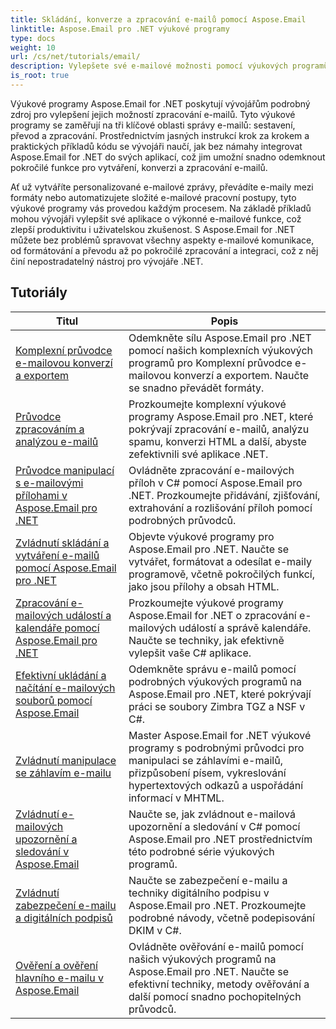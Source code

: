 ```yaml
---
title: Skládání, konverze a zpracování e-mailů pomocí Aspose.Email
linktitle: Aspose.Email pro .NET výukové programy
type: docs
weight: 10
url: /cs/net/tutorials/email/
description: Vylepšete své e-mailové možnosti pomocí výukových programů Aspose.Email pro .NET. Naučte se vytvářet, převádět a zpracovávat e-maily pro pokročilou správu e-mailů.
is_root: true
---
```


Výukové programy Aspose.Email for .NET poskytují vývojářům podrobný zdroj pro vylepšení jejich možností zpracování e-mailů. Tyto výukové programy se zaměřují na tři klíčové oblasti správy e-mailů: sestavení, převod a zpracování. Prostřednictvím jasných instrukcí krok za krokem a praktických příkladů kódu se vývojáři naučí, jak bez námahy integrovat Aspose.Email for .NET do svých aplikací, což jim umožní snadno odemknout pokročilé funkce pro vytváření, konverzi a zpracování e-mailů.

Ať už vytváříte personalizované e-mailové zprávy, převádíte e-maily mezi formáty nebo automatizujete složité e-mailové pracovní postupy, tyto výukové programy vás provedou každým procesem. Na základě příkladů mohou vývojáři vylepšit své aplikace o výkonné e-mailové funkce, což zlepší produktivitu i uživatelskou zkušenost. S Aspose.Email for .NET můžete bez problémů spravovat všechny aspekty e-mailové komunikace, od formátování a převodu až po pokročilé zpracování a integraci, což z něj činí nepostradatelný nástroj pro vývojáře .NET.

## Tutoriály
| Titul | Popis |
| --- | --- | 
| [Komplexní průvodce e-mailovou konverzí a exportem](./comprehensive-guide-to-email-conversion-and-export/) | Odemkněte sílu Aspose.Email pro .NET pomocí našich komplexních výukových programů pro Komplexní průvodce e-mailovou konverzí a exportem. Naučte se snadno převádět formáty. |
| [Průvodce zpracováním a analýzou e-mailů](./guide-to-email-processing-and-analysis/) | Prozkoumejte komplexní výukové programy Aspose.Email pro .NET, které pokrývají zpracování e-mailů, analýzu spamu, konverzi HTML a další, abyste zefektivnili své aplikace .NET. | 
| [Průvodce manipulací s e-mailovými přílohami v Aspose.Email pro .NET](./handling-email-attachments/) | Ovládněte zpracování e-mailových příloh v C# pomocí Aspose.Email pro .NET. Prozkoumejte přidávání, zjišťování, extrahování a rozlišování příloh pomocí podrobných průvodců. |
| [Zvládnutí skládání a vytváření e-mailů pomocí Aspose.Email pro .NET](./mastering-email-composition-and-creation/) | Objevte výukové programy pro Aspose.Email pro .NET. Naučte se vytvářet, formátovat a odesílat e-maily programově, včetně pokročilých funkcí, jako jsou přílohy a obsah HTML. |
| [Zpracování e-mailových událostí a kalendáře pomocí Aspose.Email pro .NET](./handling-email-events-and-calendar/) | Prozkoumejte výukové programy Aspose.Email for .NET o zpracování e-mailových událostí a správě kalendáře. Naučte se techniky, jak efektivně vylepšit vaše C# aplikace. |
| [Efektivní ukládání a načítání e-mailových souborů pomocí Aspose.Email](./email-files-storage-and-retrieval/) | Odemkněte správu e-mailů pomocí podrobných výukových programů na Aspose.Email pro .NET, které pokrývají práci se soubory Zimbra TGZ a NSF v C#. |
| [Zvládnutí manipulace se záhlavím e-mailu](./mastering-email-header-manipulation/) | Master Aspose.Email for .NET výukové programy s podrobnými průvodci pro manipulaci se záhlavími e-mailů, přizpůsobení písem, vykreslování hypertextových odkazů a uspořádání informací v MHTML. |
| [Zvládnutí e-mailových upozornění a sledování v Aspose.Email](./mastering-email-notifications-and-tracking/) | Naučte se, jak zvládnout e-mailová upozornění a sledování v C# pomocí Aspose.Email pro .NET prostřednictvím této podrobné série výukových programů. |
| [Zvládnutí zabezpečení e-mailu a digitálních podpisů](./mastering-email-security-and-signatures/) | Naučte se zabezpečení e-mailu a techniky digitálního podpisu v Aspose.Email pro .NET. Prozkoumejte podrobné návody, včetně podepisování DKIM v C#. |
| [Ověření a ověření hlavního e-mailu v Aspose.Email](./master-email-validation-and-verification/) | Ovládněte ověřování e-mailů pomocí našich výukových programů na Aspose.Email pro .NET. Naučte se efektivní techniky, metody ověřování a další pomocí snadno pochopitelných průvodců. |
